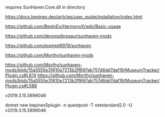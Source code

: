 requires SunHaven.Core.dll in directory

https://docs.bepinex.dev/articles/user_guide/installation/index.html

https://github.com/BepInEx/HarmonyX/wiki/Basic-usage

https://github.com/devopsdinosaur/sunhaven-mods

https://github.com/expired6978/sunhaven

https://github.com/Morthy/sunhaven-mods

https://github.com/Morthy/sunhaven-mods/blob/15a5555e31610e7213b2ff697ab757d6dd7daf19/MuseumTracker/Plugin.cs#L614
https://github.com/Morthy/sunhaven-mods/blob/15a5555e31610e7213b2ff697ab757d6dd7daf19/MuseumTracker/Plugin.cs#L588

v2019.3.15.5898046

dotnet new bepinex5plugin -n questpost -T netstandard2.0 -U v2019.3.15.5898046